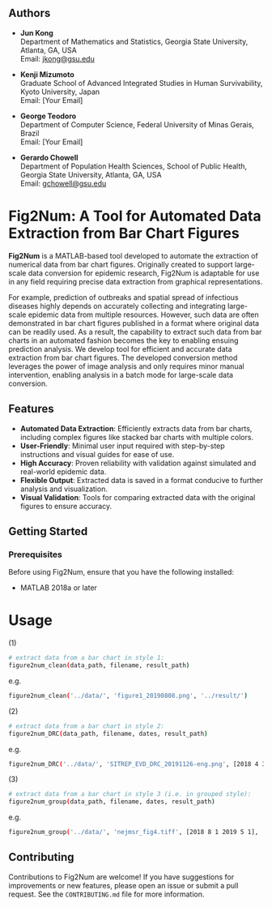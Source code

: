 ## Authors

- **Jun Kong**  
  Department of Mathematics and Statistics, Georgia State University, Atlanta, GA, USA  
  Email: jkong@gsu.edu

- **Kenji Mizumoto**  
  Graduate School of Advanced Integrated Studies in Human Survivability, Kyoto University, Japan  
  Email: [Your Email]

- **George Teodoro**  
  Department of Computer Science, Federal University of Minas Gerais, Brazil  
  Email: [Your Email]

- **Gerardo Chowell**  
  Department of Population Health Sciences, School of Public Health, Georgia State University, Atlanta, GA, USA  
  Email: gchowell@gsu.edu

# Fig2Num: A Tool for Automated Data Extraction from Bar Chart Figures

**Fig2Num** is a MATLAB-based tool developed to automate the extraction of numerical data from bar chart figures. Originally created to support large-scale data conversion for epidemic research, Fig2Num is adaptable for use in any field requiring precise data extraction from graphical representations.

For example, prediction of outbreaks and spatial spread of infectious diseases highly depends on accurately collecting and integrating large-scale epidemic data from multiple resources. However, such data are often demonstrated in bar chart figures published in a format where original data can be readily used. As a result, the capability to extract such data from bar charts in an automated fashion becomes the key to enabling ensuing prediction analysis. We develop tool for efficient and accurate data extraction from bar chart figures. The developed conversion method leverages the power of image analysis and only requires minor manual intervention, enabling analysis in a batch mode for large-scale data conversion.

## Features

- **Automated Data Extraction**: Efficiently extracts data from bar charts, including complex figures like stacked bar charts with multiple colors.
- **User-Friendly**: Minimal user input required with step-by-step instructions and visual guides for ease of use.
- **High Accuracy**: Proven reliability with validation against simulated and real-world epidemic data.
- **Flexible Output**: Extracted data is saved in a format conducive to further analysis and visualization.
- **Visual Validation**: Tools for comparing extracted data with the original figures to ensure accuracy.

## Getting Started

### Prerequisites

Before using Fig2Num, ensure that you have the following installed:

- MATLAB 2018a or later


# Usage

(1)
```bash
# extract data from a bar chart in style 1:
figure2num_clean(data_path, filename, result_path)
```
e.g.
```bash
figure2num_clean('../data/', 'figure1_20190808.png', '../result/')
```

(2)
```bash
# extract data from a bar chart in style 2:
figure2num_DRC(data_path, filename, dates, result_path)
```
e.g.
```bash
figure2num_DRC('../data/', 'SITREP_EVD_DRC_20191126-eng.png', [2018 4 30 2019 11 18], '../result/')
```

(3)
```bash
# extract data from a bar chart in style 3 (i.e. in grouped style):
figure2num_group(data_path, filename, dates, result_path)
```
e.g.
```bash
figure2num_group('../data/', 'nejmsr_fig4.tiff', [2018 8 1 2019 5 1], '../result/')
```


## Contributing

Contributions to Fig2Num are welcome! If you have suggestions for improvements or new features, please open an issue or submit a pull request. See the `CONTRIBUTING.md` file for more information.
